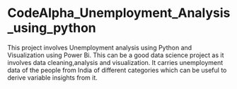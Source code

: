 # CodeAlpha_Unemployment_Analysis_using_python
This project involves Unemployment analysis using Python and Visualization using Power Bi. This can be a good data science project as it involves data cleaning,analysis and visualization.
It carries unemployment data of the people from India of different categories which can be useful to derive variable insights from it.
